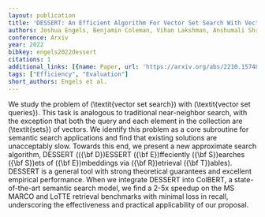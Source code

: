 ```yaml
---
layout: publication
title: 'DESSERT: An Efficient Algorithm For Vector Set Search With Vector Set Queries'
authors: Joshua Engels, Benjamin Coleman, Vihan Lakshman, Anshumali Shrivastava
conference: Arxiv
year: 2022
bibkey: engels2022dessert
citations: 1
additional_links: [{name: Paper, url: 'https://arxiv.org/abs/2210.15748'}]
tags: ["Efficiency", "Evaluation"]
short_authors: Engels et al.
---
```

We study the problem of \(\textit\{vector set search\}\) with \(\textit\{vector set
queries\}\). This task is analogous to traditional near-neighbor search, with the
exception that both the query and each element in the collection are
\(\textit\{sets\}\) of vectors. We identify this problem as a core subroutine for
semantic search applications and find that existing solutions are unacceptably
slow. Towards this end, we present a new approximate search algorithm, DESSERT
(\(\{\bf D\}\)ESSERT \(\{\bf E\}\)ffeciently \(\{\bf S\}\)earches \(\{\bf S\}\)ets of \(\{\bf
E\}\)mbeddings via \(\{\bf R\}\)etrieval \(\{\bf T\}\)ables). DESSERT is a general tool
with strong theoretical guarantees and excellent empirical performance. When we
integrate DESSERT into ColBERT, a state-of-the-art semantic search model, we
find a 2-5x speedup on the MS MARCO and LoTTE retrieval benchmarks with minimal
loss in recall, underscoring the effectiveness and practical applicability of
our proposal.